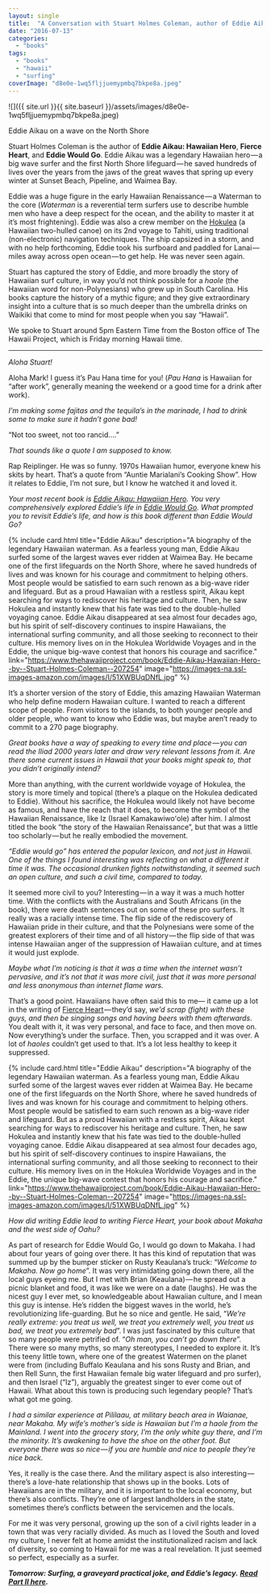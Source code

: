 ```yaml
---
layout: single
title:  "A Conversation with Stuart Holmes Coleman, author of Eddie Aikau: Hawaiian Hero"
date: "2016-07-13"
categories: 
  - "books"
tags: 
  - "books"
  - "hawaii"
  - "surfing"
coverImage: "d8e0e-1wq5fljjuemypmbq7bkpe8a.jpeg"
---
```


![]({{ site.url }}{{ site.baseurl }}/assets/images/d8e0e-1wq5fljjuemypmbq7bkpe8a.jpeg)

Eddie Aikau on a wave on the North Shore

Stuart Holmes Coleman is the author of **Eddie Aikau: Hawaiian Hero**, **Fierce Heart**, and **Eddie Would Go**. Eddie Aikau was a legendary Hawaiian hero — a big wave surfer and the first North Shore lifeguard — he saved hundreds of lives over the years from the jaws of the great waves that spring up every winter at Sunset Beach, Pipeline, and Waimea Bay.

Eddie was a huge figure in the early Hawaiian Renaissance — a Waterman to the core (_Waterman_ is a reverential term surfers use to describe humble men who have a deep respect for the ocean, and the ability to master it at it’s most frightening). Eddie was also a crew member on the [Hokulea](http://www.hokulea.com) (a Hawaiian two-hulled canoe) on its 2nd voyage to Tahiti, using traditional (non-electronic) navigation techniques. The ship capsized in a storm, and with no help forthcoming, Eddie took his surfboard and paddled for Lanai — miles away across open ocean — to get help. He was never seen again.

Stuart has captured the story of Eddie, and more broadly the story of Hawaiian surf culture, in way you’d not think possible for a _haole_ (the Hawaiian word for non-Polynesians) who grew up in South Carolina. His books capture the history of a mythic figure; and they give extraordinary insight into a culture that is so much deeper than the umbrella drinks on Waikiki that come to mind for most people when you say “Hawaii”.

We spoke to Stuart around 5pm Eastern Time from the Boston office of The Hawaii Project, which is Friday morning Hawaii time.

* * *

_Aloha Stuart!_

Aloha Mark! I guess it’s Pau Hana time for you! (_Pau Hana_ is Hawaiian for “after work”, generally meaning the weekend or a good time for a drink after work).

_I’m making some fajitas and the tequila’s in the marinade, I had to drink some to make sure it hadn’t gone bad!_

“Not too sweet, not too rancid….”

_That sounds like a quote I am supposed to know._

Rap Reiplinger. He was so funny. 1970s Hawaiian humor, everyone knew his skits by heart. That’s a quote from “Auntie Marialani’s Cooking Show”. How it relates to Eddie, I’m not sure, but I know he watched it and loved it.

_Your most recent book is_ [_Eddie Aikau: Hawaiian Hero_](http://www.amazon.com/Eddie-Aikau-Stuart-Holmes-Coleman/dp/1573065153%3FSubscriptionId%3DAKIAIKMVYJ6MJU6ROZYQ%26tag%3Dcodexmap-20%26linkCode%3Dxm2%26camp%3D2025%26creative%3D165953%26creativeASIN%3D1573065153)_. You very comprehensively explored Eddie’s life in_ [_Eddie Would Go_](http://www.amazon.com/Eddie-Would-Go-Hawaiian-Pioneer/dp/0312327188%3FSubscriptionId%3DAKIAIKMVYJ6MJU6ROZYQ%26tag%3Dcodexmap-20%26linkCode%3Dxm2%26camp%3D2025%26creative%3D165953%26creativeASIN%3D0312327188)_. What prompted you to revisit Eddie’s life, and how is this book different than Eddie Would Go?_

{% include card.html
   title="Eddie Aikau"
   description="A biography of the legendary Hawaiian waterman. As a fearless young man, Eddie Aikau surfed some of the largest waves ever ridden at Waimea Bay. He became one of the first lifeguards on the North Shore, where he saved hundreds of lives and was known for his courage and commitment to helping others. Most people would be satisfied to earn such renown as a big-wave rider and lifeguard. But as a proud Hawaiian with a restless spirit, Aikau kept searching for ways to rediscover his heritage and culture. Then, he saw Hokulea and instantly knew that his fate was tied to the double-hulled voyaging canoe. Eddie Aikau disappeared at sea almost four decades ago, but his spirit of self-discovery continues to inspire Hawaiians, the international surfing community, and all those seeking to reconnect to their culture. His memory lives on in the Hokulea Worldwide Voyages and in the Eddie, the unique big-wave contest that honors his courage and sacrifice."
   link="https://www.thehawaiiproject.com/book/Eddie-Aikau-Hawaiian-Hero--by--Stuart-Holmes-Coleman--207254"
   image="https://images-na.ssl-images-amazon.com/images/I/51XWBUqDNfL.jpg"
%}


It’s a shorter version of the story of Eddie, this amazing Hawaiian Waterman who help define modern Hawaiian culture. I wanted to reach a different scope of people. From visitors to the islands, to both younger people and older people, who want to know who Eddie was, but maybe aren’t ready to commit to a 270 page biography.

_Great books have a way of speaking to every time and place — you can read the Iliad 2000 years later and draw very relevant lessons from it. Are there some current issues in Hawaii that your books might speak to, that you didn’t originally intend?_

More than anything, with the current worldwide voyage of Hokulea, the story is more timely and topical (there’s a plaque on the Hokulea dedicated to Eddie). Without his sacrifice, the Hokulea would likely not have become as famous, and have the reach that it does, to become the symbol of the Hawaiian Renaissance, like Iz (Israel Kamakawiwoʻole) after him. I almost titled the book “the story of the Hawaiian Renaissance”, but that was a little too scholarly — but he really embodied the movement.

_“Eddie would go” has entered the popular lexicon, and not just in Hawaii. One of the things I found interesting was reflecting on what a different it time it was. The occasional drunken fights notwithstanding, it seemed such an open culture, and such a civil time, compared to today._

It seemed more civil to you? Interesting — in a way it was a much hotter time. With the conflicts with the Australians and South Africans (in the book), there were death sentences out on some of these pro surfers. It really was a racially intense time. The flip side of the rediscovery of Hawaiian pride in their culture, and that the Polynesians were some of the greatest explorers of their time and of all history — the flip side of that was intense Hawaiian anger of the suppression of Hawaiian culture, and at times it would just explode.

_Maybe what I’m noticing is that it was a time when the internet wasn’t pervasive, and it’s not that it was more civil, just that it was more personal and less anonymous than internet flame wars._

That’s a good point. Hawaiians have often said this to me— it came up a lot in the writing of [Fierce Heart](https://www.thehawaiiproject.com/book/Fierce-Heart-The-Story-of-Makaha-and-the-Soul-of-Hawaiian-Surfing--by--Stuart-Holmes-Coleman--182309) — they’d say, _we’d scrap (fight) with these guys, and then be singing songs and having beers with them afterwards_. You dealt with it, it was very personal, and face to face, and then move on. Now everything’s under the surface. Then, you scrapped and it was over. A lot of _haoles_ couldn’t get used to that. It’s a lot less healthy to keep it suppressed.

{% include card.html
   title="Eddie Aikau"
   description="A biography of the legendary Hawaiian waterman. As a fearless young man, Eddie Aikau surfed some of the largest waves ever ridden at Waimea Bay. He became one of the first lifeguards on the North Shore, where he saved hundreds of lives and was known for his courage and commitment to helping others. Most people would be satisfied to earn such renown as a big-wave rider and lifeguard. But as a proud Hawaiian with a restless spirit, Aikau kept searching for ways to rediscover his heritage and culture. Then, he saw Hokulea and instantly knew that his fate was tied to the double-hulled voyaging canoe. Eddie Aikau disappeared at sea almost four decades ago, but his spirit of self-discovery continues to inspire Hawaiians, the international surfing community, and all those seeking to reconnect to their culture. His memory lives on in the Hokulea Worldwide Voyages and in the Eddie, the unique big-wave contest that honors his courage and sacrifice."
   link="https://www.thehawaiiproject.com/book/Eddie-Aikau-Hawaiian-Hero--by--Stuart-Holmes-Coleman--207254"
   image="https://images-na.ssl-images-amazon.com/images/I/51XWBUqDNfL.jpg"
%}


_How did writing Eddie lead to writing Fierce Heart, your book about Makaha and the west side of Oahu?_

As part of research for Eddie Would Go, I would go down to Makaha. I had about four years of going over there. It has this kind of reputation that was summed up by the bumper sticker on Rusty Keaulana’s truck: “_Welcome to Makaha. Now go home_”. It was very intimidating going down there, all the local guys eyeing me. But I met with Brian (Keaulana) — he spread out a picnic blanket and food, it was like we were on a date (laughs). He was the nicest guy I ever met, so knowledgeable about Hawaiian culture, and I mean this guy is intense. He’s ridden the biggest waves in the world, he’s revolutionizing life-guarding. But he so nice and gentle. He said, “_We’re really extreme: you treat us well, we treat you extremely well, you treat us bad, we treat you extremely bad_”. I was just fascinated by this culture that so many people were petrified of. “_Oh man, you can’t go down there_”. There were so many myths, so many stereotypes, I needed to explore it. It’s this teeny little town, where one of the greatest Watermen on the planet were from (including Buffalo Keaulana and his sons Rusty and Brian, and then Rell Sunn, the first Hawaiian female big water lifeguard and pro surfer), and then Israel (“Iz”), arguably the greatest singer to ever come out of Hawaii. What about this town is producing such legendary people? That’s what got me going.

_I had a similar experience at Pililaau, at military beach area in Waianae, near Makaha. My wife’s mother’s side is Hawaiian but I’m a haole from the Mainland. I went into the grocery story, I’m the only white guy there, and I’m the minority. It’s awakening to have the shoe on the other foot. But everyone there was so nice — if you are humble and nice to people they’re nice back._

Yes, it really is the case there. And the military aspect is also interesting — there’s a love-hate relationship that shows up in the books. Lots of Hawaiians are in the military, and it is important to the local economy, but there’s also conflicts. They’re one of largest landholders in the state, sometimes there’s conflicts between the servicemen and the locals.

For me it was very personal, growing up the son of a civil rights leader in a town that was very racially divided. As much as I loved the South and loved my culture, I never felt at home amidst the institutionalized racism and lack of diversity, so coming to Hawaii for me was a real revelation. It just seemed so perfect, especially as a surfer.

**_Tomorrow: Surfing, a graveyard practical joke, and Eddie’s legacy._** [**_Read Part II here_**](https://medium.com/@thehawaiiproj/a-conversation-with-stuart-holmes-coleman-part-ii-2c37a7833ecf#.off4wdvor)**_._**

